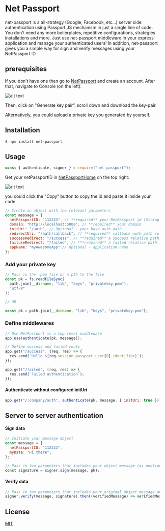 # Net Passport

net-passport is a all-strategy (Google, Facebook, etc...) server side authentication using Passport JS mechanism in just a single line of code.
You don't need any more boilerplates, repetitive configurations, strategies installations and more.
Just use net-passport middleware in your express application and manage your authenticated users!
In addition, net-passport gives you a simple way for sign and verify messages using your NetPassport ID.

## prerequisites

If you don't have one then go to [NetPassport] and create an account.
After that, navigate to Console (on the left):

![alt text](https://netpassport.io/public/console.PNG "NetPassport Console")

Then, click on "Generate key pair", scroll down and download the key-pair.

Alternatively, you could upload a private key you generated by yourself.

## Installation

```
$ npm install net-passport
```

## Usage

```javascript
const { authenticate, signer } = require("net-passport");
```

Get your netPassportID in [NetPassportHome] on the top right:

![alt text](https://netpassport.io/public/id.PNG "NetPassport id")

you could click the "Copy" button to copy the id and paste it inside your code.

```javascript
// Create an object with the relevant parameters
const message = {
  netPassportID: "112233", // **required** your NetPassport id (String type must be provided)
  domain: "http://localhost:5000", // **required** your domain
  initUri: "/auth", // Optional - your base auth path
  redirectUri: "/auth/callback", // **required** callback auth path so NetPassport could recieve authentication callback
  successRedirect: "/success", // **required** a success relative path in case user authenticated successfully
  failureRedirect: "/failed", // ***required** a failed relative path for failed authentication
  appName: "myAwesomeApp" // Optional - application name
};
```

### Add your private key

```javascript
// Pass in the .pem file or a pth to the file
const pk = fs.readFileSync(
  path.join(__dirname, "lib", "keys", "privatekey.pem"),
  "utf-8"
);

// OR

const pk = path.join(__dirname, "lib", "keys", "privatekey.pem");
```

### Define middlewares

```javascript
// Use NetPassport in a top level middleware
app.use(authenticate(pk, message));

// Define success and failed routs
app.get("/success", (req, res) => {
  res.send(`Hello ${req.session.passport.user[0].identifier}`);
});

app.get("/failed", (req, res) => {
  res.send(`Failed authentication`);
});
```

#### Authenticate without configured initUri

```javascript
app.get("/:company/auth", authenticate(pk, message, { initUri: true }));
```

## Server to server authentication

#### Sign data

```javascript
// Initiate your message object
const message = {
  netPassportID: "112233",
  myData: "Hi there",
};

// Pass in two parameters that includes your object message (as mentioned above) and a private key or path to your private key
const signature = signer.sign(message, pk);
```

#### Verify data

```javascript
// Pass in two parameters that includes your original object message and the hashed signature of the message
signer.verify(message, signature).then((verifiedMessage) => verifiedMessage);
```

## License

[MIT](https://choosealicense.com/licenses/mit/)

[netpassport]: https://netpassport.io/signup
[netpassporthome]: https://netpassport.io/home
